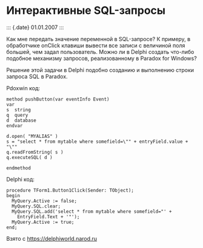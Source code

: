 Интерактивные SQL-запросы
=========================

::: {.date}
01.01.2007
:::

Как мне передать значение переменной в SQL-запросе? К примеру, в
обработчике onClick клавиши вывести все записи с величиной поля большей,
чем задал пользователь. Можно ли в Delphi создать что-либо подобное
механизму запросов, реализованному в Paradox for Windows?

Решение этой задачи в Delphi подобно созданию и выполнению строки
запроса SQL в Paradox.

Pdoxwin код:

    method pushButton(var eventInfo Event)
    var
    s  string
    q  query
    d  database
    endvar

    d.open( "MYALIAS" )
    s = "select * from mytable where somefield=\"" + entryField.value + "\""
    q.readFromString( s )
    q.executeSQL( d )

    endmethod

Delphi код:

    procedure TForm1.Button1Click(Sender: TObject);
    begin
      MyQuery.Active := false;
      MyQuery.SQL.clear;
      MyQuery.SQL.add('select * from mytable where somefield="' +
        EntryField.Text + '"');
      MyQuery.Active := true;
    end;

Взято с <https://delphiworld.narod.ru>
